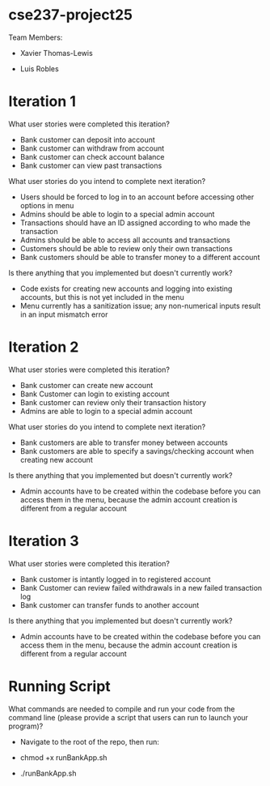 # cse237-project25

Team Members:

* Xavier Thomas-Lewis

* Luis Robles

# Iteration 1
What user stories were completed this iteration?
* Bank customer can deposit into account
* Bank customer can withdraw from account
* Bank customer can check account balance
* Bank customer can view past transactions
  
What user stories do you intend to complete next iteration?
* Users should be forced to log in to an account before accessing other options in menu
* Admins should be able to login to a special admin account
* Transactions should have an ID assigned according to who made the transaction
* Admins should be able to access all accounts and transactions
* Customers should be able to review only their own transactions
* Bank customers should be able to transfer money to a different account

Is there anything that you implemented but doesn't currently work?
* Code exists for creating new accounts and logging into existing accounts, but this is not yet included in the menu
* Menu currently has a sanitization issue; any non-numerical inputs result in an input mismatch error

# Iteration 2
What user stories were completed this iteration?
* Bank customer can create new account
* Bank Customer can login to existing account
* Bank customer can review only their transaction history
* Admins are able to login to a special admin account
  
What user stories do you intend to complete next iteration?
* Bank customers are able to transfer money between accounts
* Bank customers are able to specify a savings/checking account when creating new account

Is there anything that you implemented but doesn't currently work?
* Admin accounts have to be created within the codebase before you can access them in the menu, because the admin account creation is different from a regular account

# Iteration 3
What user stories were completed this iteration?
* Bank customer is intantly logged in to registered account
* Bank Customer can review failed withdrawals in a new failed transaction log
* Bank customer can transfer funds to another account

Is there anything that you implemented but doesn't currently work?
* Admin accounts have to be created within the codebase before you can access them in the menu, because the admin account creation is different from a regular account

# Running Script
What commands are needed to compile and run your code from the command line (please provide a script that users can run to launch your program)?

* Navigate to the root of the repo, then run: 

* chmod +x runBankApp.sh

* ./runBankApp.sh
